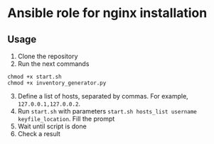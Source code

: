 # Ansible role for nginx installation

## Usage

1. Clone the repository
2. Run the next commands
```
chmod +x start.sh
chmod +x inventory_generator.py
```
3. Define a list of hosts, separated by commas. For example, `127.0.0.1,127.0.0.2`.
4. Run `start.sh` with parameters
```start.sh hosts_list username keyfile_location```. Fill the prompt
5. Wait until script is done
6. Check a result